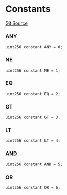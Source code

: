# Constants
[Git Source](https://github.com/permissivelabs/core/blob/fa33ef18b6b5de6eccb85fa5ba3f8e660923b0ae/src/utils/AllowanceCalldata.sol)

### ANY

```solidity
uint256 constant ANY = 0;
```

### NE

```solidity
uint256 constant NE = 1;
```

### EQ

```solidity
uint256 constant EQ = 2;
```

### GT

```solidity
uint256 constant GT = 3;
```

### LT

```solidity
uint256 constant LT = 4;
```

### AND

```solidity
uint256 constant AND = 5;
```

### OR

```solidity
uint256 constant OR = 6;
```

